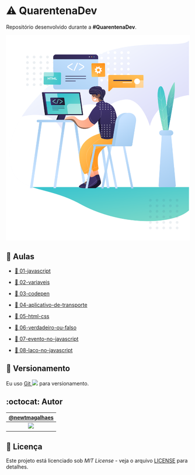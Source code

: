 # :warning: QuarentenaDev

Repositório desenvolvido durante a **#QuarentenaDev**.

![#QuarentenaDev](./assets/header.svg "#QuarentenaDev")

## :bookmark_tabs: Aulas

- [:bookmark: 01-javascript](./aulas/aula01/javascript.md "Texto da aula 01")

- [:bookmark: 02-variaveis](./aulas/aula02/variaveis.md "Texto da aula 02")

- [:bookmark: 03-codepen](./aulas/aula03/codepen.md "Texto da aula 03")

- [:bookmark: 04-aplicativo-de-transporte](./aulas/aula04/aplicativo-de-transporte.md "Texto da aula 04")

- [:bookmark: 05-html-css](./aulas/aula05/html-css.md "Texto da aula 05")

- [:bookmark: 06-verdadeiro-ou-falso](./aulas/aula06/verdadeiro-ou-falso.md "Texto da aula 06")

- [:bookmark: 07-evento-no-javascript](./aulas/aula07/evento-no-javascript.md "Texto da aula 07")

- [:bookmark: 08-laco-no-javascript](./aulas/aula08/laco-no-javascript.md "Texto da aula 08")

## :pencil: Versionamento

Eu uso [Git <img src="https://raw.github.com/newtmagalhaes/Aprendendo-Linguagens/master/images/logos/git.svg?sanitize=true" width="15">](https://git-scm.com/ "Site oficial do Git") para versionamento.

## :octocat: Autor

|                                   [@newtmagalhaes](https://github.com/newtmagalhaes "Perfil do autor")                                    |
| :---------------------------------------------------------------------------------------------------------------------------------------: |
| [<img src="https://avatars1.githubusercontent.com/u/55257893?s=460&v=4" width="100">](https://github.com/newtmagalhaes "Perfil do autor") |

## :scroll: Licença

Este projeto está licenciado sob _MIT License_ - veja o arquivo [LICENSE](./LICENSE "Licença do repositório") para detalhes.
